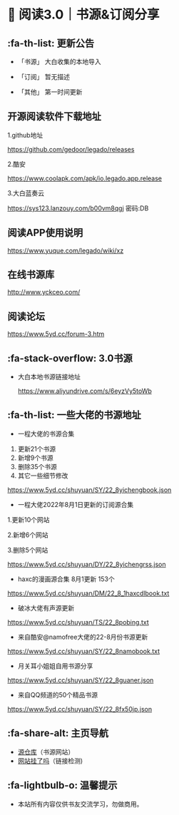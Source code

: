 # 📕 阅读3.0｜书源&订阅分享

##  :fa-th-list: 更新公告
- 「书源」
大白收集的本地导入

- 「订阅」
暂无描述

- 「其他」
第一时间更新

##  开源阅读软件下载地址


1.github地址

https://github.com/gedoor/legado/releases

2.酷安

https://www.coolapk.com/apk/io.legado.app.release

3.大白蓝奏云

https://sys123.lanzouy.com/b00vm8qgj
密码:DB


##  阅读APP使用说明

https://www.yuque.com/legado/wiki/xz

##  在线书源库

http://www.yckceo.com/

##  阅读论坛

https://www.5yd.cc/forum-3.htm


##  :fa-stack-overflow: 3.0书源
- 大白本地书源链接地址

   https://www.aliyundrive.com/s/6eyzVy5toWb


##  :fa-th-list: 一些大佬的书源地址
- 一程大佬的书源合集
 
1. 更新21个书源
2. 新增9个书源
3. 删除35个书源
4. 其它一些细节修改

https://www.5yd.cc/shuyuan/SY/22_8yichengbook.json

- 一程大佬2022年8月1日更新的订阅源合集

 1.更新10个网站

 2.新增6个网站

 3.删除5个网站

https://www.5yd.cc/shuyuan/DY/22_8yichengrss.json

- haxc的漫画源合集
8月1更新 153个

https://www.5yd.cc/shuyuan/DM/22_8_1haxcdlbook.txt

- 破冰大佬有声源更新

https://www.5yd.cc/shuyuan/TS/22_8pobing.txt

- 来自酷安@namofree大佬的22-8月份书源更新

https://www.5yd.cc/shuyuan/SY/22_8namobook.txt

- 月关耳小姐姐自用书源分享

https://www.5yd.cc/shuyuan/SY/22_8guaner.json

- 来自QQ频道的50个精品书源

https://www.5yd.cc/shuyuan/SY/22_8fx50jp.json



##   :fa-share-alt: 主页导航
- [源仓库](http://www.yckceo.com/)（书源网站）
- [网站挂了吗](https://gualemang.com/)（链接检测)


##  :fa-lightbulb-o: 温馨提示
- 本站所有内容仅供书友交流学习，勿做商用。
